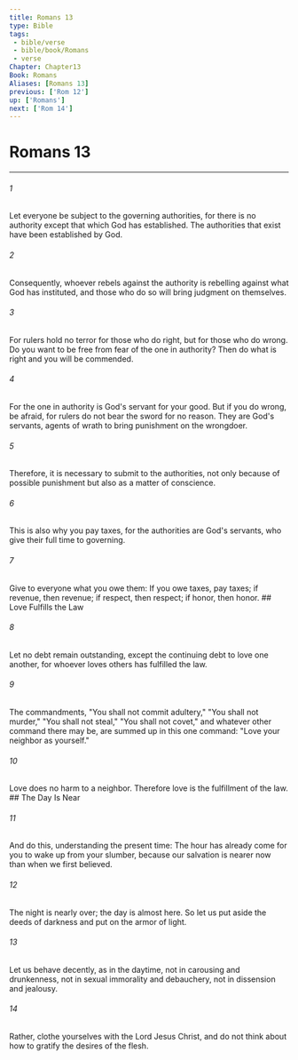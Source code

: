 ```yaml
---
title: Romans 13
type: Bible
tags:
 - bible/verse
 - bible/book/Romans
 - verse
Chapter: Chapter13
Book: Romans
Aliases: [Romans 13]
previous: ['Rom 12']
up: ['Romans']
next: ['Rom 14']
---
```

# Romans 13

***


###### 1 
Let everyone be subject to the governing authorities, for there is no authority except that which God has established. The authorities that exist have been established by God. 

###### 2 
Consequently, whoever rebels against the authority is rebelling against what God has instituted, and those who do so will bring judgment on themselves. 

###### 3 
For rulers hold no terror for those who do right, but for those who do wrong. Do you want to be free from fear of the one in authority? Then do what is right and you will be commended. 

###### 4 
For the one in authority is God's servant for your good. But if you do wrong, be afraid, for rulers do not bear the sword for no reason. They are God's servants, agents of wrath to bring punishment on the wrongdoer. 

###### 5 
Therefore, it is necessary to submit to the authorities, not only because of possible punishment but also as a matter of conscience. 

###### 6 
This is also why you pay taxes, for the authorities are God's servants, who give their full time to governing. 

###### 7 
Give to everyone what you owe them: If you owe taxes, pay taxes; if revenue, then revenue; if respect, then respect; if honor, then honor. ## Love Fulfills the Law 

###### 8 
Let no debt remain outstanding, except the continuing debt to love one another, for whoever loves others has fulfilled the law. 

###### 9 
The commandments, "You shall not commit adultery," "You shall not murder," "You shall not steal," "You shall not covet," and whatever other command there may be, are summed up in this one command: "Love your neighbor as yourself." 

###### 10 
Love does no harm to a neighbor. Therefore love is the fulfillment of the law. ## The Day Is Near 

###### 11 
And do this, understanding the present time: The hour has already come for you to wake up from your slumber, because our salvation is nearer now than when we first believed. 

###### 12 
The night is nearly over; the day is almost here. So let us put aside the deeds of darkness and put on the armor of light. 

###### 13 
Let us behave decently, as in the daytime, not in carousing and drunkenness, not in sexual immorality and debauchery, not in dissension and jealousy. 

###### 14 
Rather, clothe yourselves with the Lord Jesus Christ, and do not think about how to gratify the desires of the flesh. 
